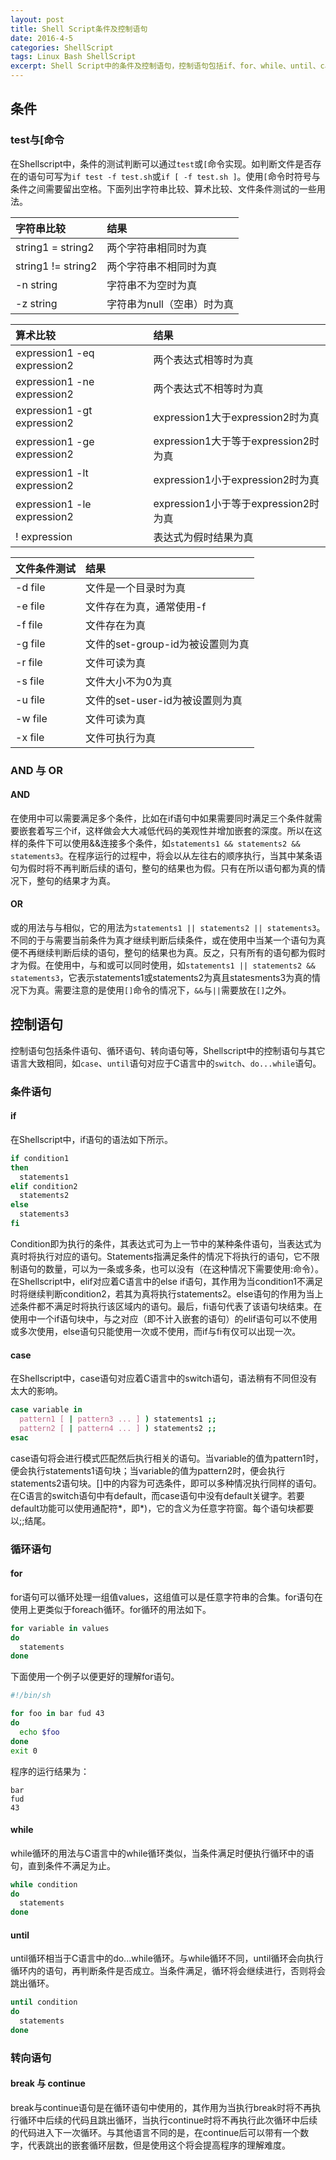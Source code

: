 ```yaml
---
layout: post
title: Shell Script条件及控制语句
date: 2016-4-5
categories: ShellScript
tags: Linux Bash ShellScript
excerpt: Shell Script中的条件及控制语句，控制语句包括if、for、while、until、case、break、continue。
---
```


## 条件

### test与[命令

在Shellscript中，条件的测试判断可以通过`test`或`[`命令实现。如判断文件是否存在的语句可写为`if test -f test.sh`或`if [ -f test.sh ]`。使用`[`命令时符号与条件之间需要留出空格。下面列出字符串比较、算术比较、文件条件测试的一些用法。

|字符串比较|结果|
|:---|:---------|
|string1 = string2|两个字符串相同时为真|
|string1 != string2|两个字符串不相同时为真|
|-n string|字符串不为空时为真|
|-z string|字符串为null（空串）时为真|

|算术比较|结果|
|:---|:------|
|expression1 -eq expression2|两个表达式相等时为真|
|expression1 -ne expression2|两个表达式不相等时为真|
|expression1 -gt expression2|expression1大于expression2时为真|
|expression1 -ge expression2|expression1大于等于expression2时为真|
|expression1 -lt expression2|expression1小于expression2时为真|
|expression1 -le expression2|expression1小于等于expression2时为真|
|! expression|表达式为假时结果为真|

|文件条件测试|结果|
|:---|:----------|
|-d file|文件是一个目录时为真|
|-e file|文件存在为真，通常使用-f|
|-f file|文件存在为真|
|-g file|文件的set-group-id为被设置则为真|
|-r file|文件可读为真|
|-s file|文件大小不为0为真|
|-u file|文件的set-user-id为被设置则为真|
|-w file|文件可读为真|
|-x file|文件可执行为真|

### AND 与 OR

#### AND

在使用中可以需要满足多个条件，比如在if语句中如果需要同时满足三个条件就需要嵌套着写三个if，这样做会大大减低代码的美观性并增加嵌套的深度。所以在这样的条件下可以使用&&连接多个条件，如`statements1 && statements2 && statements3`。在程序运行的过程中，将会以从左往右的顺序执行，当其中某条语句为假时将不再判断后续的语句，整句的结果也为假。只有在所以语句都为真的情况下，整句的结果才为真。

#### OR

或的用法与与相似，它的用法为`statements1 || statements2 || statements3`。不同的于与需要当前条件为真才继续判断后续条件，或在使用中当某一个语句为真便不再继续判断后续的语句，整句的结果也为真。反之，只有所有的语句都为假时才为假。在使用中，与和或可以同时使用，如`statements1 || statements2 && statements3`，它表示statements1或statements2为真且statesments3为真的情况下为真。需要注意的是使用`[]`命令的情况下，`&&`与`||`需要放在`[]`之外。

## 控制语句

控制语句包括条件语句、循环语句、转向语句等，Shellscript中的控制语句与其它语言大致相同，如`case`、`until`语句对应于C语言中的`switch`、`do...while`语句。

### 条件语句

#### if

在Shellscript中，if语句的语法如下所示。

```sh
if condition1
then
  statements1
elif condition2
  statements2
else
  statements3
fi
```

Condition即为执行的条件，其表达式可为上一节中的某种条件语句，当表达式为真时将执行对应的语句。Statements指满足条件的情况下将执行的语句，它不限制语句的数量，可以为一条或多条，也可以没有（在这种情况下需要使用:命令）。在Shellscript中，elif对应着C语言中的else if语句，其作用为当condition1不满足时将继续判断condition2，若其为真将执行statements2。else语句的作用为当上述条件都不满足时将执行该区域内的语句。最后，fi语句代表了该语句块结束。在使用中一个if语句块中，与之对应（即不计入嵌套的语句）的elif语句可以不使用或多次使用，else语句只能使用一次或不使用，而if与fi有仅可以出现一次。

#### case

在Shellscript中，case语句对应着C语言中的switch语句，语法稍有不同但没有太大的影响。

```sh
case variable in
  pattern1 [ | pattern3 ... ] ) statements1 ;;
  pattern2 [ | pattern4 ... ] ) statements2 ;;
esac
```

case语句将会进行模式匹配然后执行相关的语句。当variable的值为pattern1时，便会执行statements1语句块；当variable的值为pattern2时，便会执行statements2语句块。[]中的内容为可选条件，即可以多种情况执行同样的语句。在C语言的switch语句中有default，而case语句中没有default关键字。若要default功能可以使用通配符\*，即\*)，它的含义为任意字符窗。每个语句块都要以;;结尾。

### 循环语句

#### for

for语句可以循环处理一组值values，这组值可以是任意字符串的合集。for语句在使用上更类似于foreach循环。for循环的用法如下。

```sh
for variable in values
do
  statements
done
```

下面使用一个例子以便更好的理解for语句。

```sh
#!/bin/sh

for foo in bar fud 43
do
  echo $foo
done
exit 0
```

程序的运行结果为：

```text
bar
fud
43
```

#### while

while循环的用法与C语言中的while循环类似，当条件满足时便执行循环中的语句，直到条件不满足为止。

```sh
while condition
do
  statements
done
```

#### until

until循环相当于C语言中的do...while循环。与while循环不同，until循环会向执行循环内的语句，再判断条件是否成立。当条件满足，循环将会继续进行，否则将会跳出循环。

```sh
until condition
do
  statements
done
```

### 转向语句

#### break 与 continue

break与continue语句是在循环语句中使用的，其作用为当执行break时将不再执行循环中后续的代码且跳出循环，当执行continue时将不再执行此次循环中后续的代码进入下一次循环。与其他语言不同的是，在continue后可以带有一个数字，代表跳出的嵌套循环层数，但是使用这个将会提高程序的理解难度。
